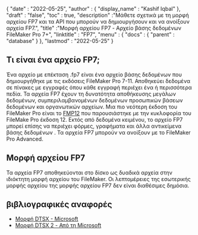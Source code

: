{
  "date" : "2022-05-25",
  "author" : {
    "display_name" : "Kashif Iqbal"
},
  "draft" : "false",
  "toc" : true,
  "description" :"Μάθετε σχετικά με τη μορφή αρχείου FP7 και τα API που μπορούν να δημιουργήσουν και να ανοίξουν αρχεία FP7.",
  "title" :"Μορφή αρχείου FP7 - Αρχείο βάσης δεδομένων FileMaker Pro 7+",
  "linktitle" : "FP7",
  "menu" : {
    "docs" : {
      "parent" : "database"
}
},
  "lastmod" : "2022-05-25"
}

## Τι είναι ένα αρχείο FP7;

Ένα αρχείο με επέκταση .fp7 είναι ένα αρχείο βάσης δεδομένων που δημιουργήθηκε με τις εκδόσεις FileMaker Pro 7-11. Αποθηκεύει δεδομένα σε πίνακες με εγγραφές όπου κάθε εγγραφή περιέχει ένα ή περισσότερα πεδία. Τα αρχεία FP7 έχουν τη δυνατότητα αποθήκευσης μεγάλων δεδομένων, συμπεριλαμβανομένων δεδομένων προσωπικών βάσεων δεδομένων και οργανωτικών αρχείων. Μια πιο νεότερη έκδοση του FileMaker Pro είναι το [FMP12](/el/database/fmp12/) που παρουσιάστηκε με την κυκλοφορία του FileMake Pro έκδοση 12. Εκτός από δεδομένα κειμένου, το αρχείο FP7 μπορεί επίσης να περιέχει φόρμες, γραφήματα και άλλα αντικείμενα βάσης δεδομένων . Τα αρχεία FP7 μπορούν να ανοίξουν με το FileMaker Pro Advanced.

## Μορφή αρχείου FP7

Τα αρχεία FP7 αποθηκεύονται στο δίσκο ως δυαδικά αρχεία στην ιδιόκτητη μορφή αρχείου του FileMaker. Οι λεπτομέρειες της εσωτερικής μορφής αρχείου της μορφής αρχείου FP7 δεν είναι διαθέσιμες δημόσια.

## βιβλιογραφικές αναφορές

* [Μορφή DTSX - Microsoft](https://learn.microsoft.com/en-us/openspecs/sql_data_portability/ms-dtsx/235600e9-0c13-4b5b-a388-aa3c65aec1dd)
* [Μορφή DTSX 2 - Από τη Microsoft](https://learn.microsoft.com/en-us/openspecs/sql_data_portability/ms-dtsx2/fb216aa4-62ab-41c8-a6d5-5b1002739d21)

